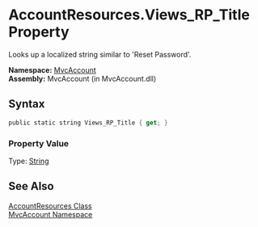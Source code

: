 AccountResources.Views_RP_Title Property
========================================
Looks up a localized string similar to 'Reset Password'.

**Namespace:** [MvcAccount][1]  
**Assembly:** MvcAccount (in MvcAccount.dll)

Syntax
------

```csharp
public static string Views_RP_Title { get; }
```

### Property Value
Type: [String][2]

See Also
--------
[AccountResources Class][3]  
[MvcAccount Namespace][1]  

[1]: ../README.md
[2]: http://msdn2.microsoft.com/en-us/library/s1wwdcbf
[3]: README.md